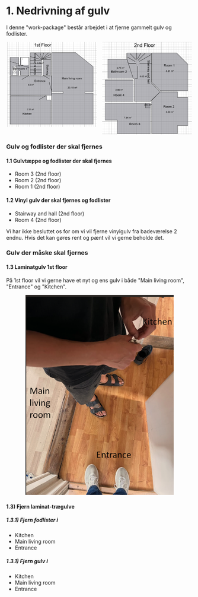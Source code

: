 # 1. Nedrivning af gulv
I denne "work-package" består arbejdet i at fjerne gammelt gulv og fodlister.
<p style="text-align:center;">
  <img src="figures/1stFloor.png" alt="1. sal"
       style="width:48%;display:inline-block;vertical-align:top;margin-right:2%;break-inside:avoid;page-break-inside:avoid;">
  <img src="figures/2ndFloor.png" alt="2. sal"
       style="width:48%;display:inline-block;vertical-align:top;break-inside:avoid;page-break-inside:avoid;">
</p>

### Gulv og fodlister der skal fjernes 
#### 1.1 Gulvtæppe og fodlister der skal fjernes 
- Room 3 (2nd floor)
- Room 2 (2nd floor)
- Room 1 (2nd floor)

#### 1.2 Vinyl gulv der skal fjernes og fodlister
- Stairway and hall (2nd floor)
- Room 4 (2nd floor)

Vi har ikke besluttet os for om vi vil fjerne vinylgulv fra badeværelse 2 endnu. Hvis det kan gøres rent og pænt vil vi gerne beholde det.
### Gulv der måske skal fjernes
#### 1.3 Laminatgulv 1st floor 
På 1st floor vil vi gerne have et nyt og ens gulv i både "Main living room", "Entrance" og "Kitchen".

<p align="center">
  <img src="figures/image.png" alt="alt text" width="400px">
</p>

<!-- Vi vil gerne have din vurdering af hvad der er nemmest?
A) Lægge nyt gulv ovenpå det gamle gulv
B) Fjerne gamle gulv og lægge nyt gulv


#### 1.3A)  Hvis ovenpå gamle gulv
Hvis nyt gulv lægges oven på det gamle kan det godt være at dørtrin mellem køkken og entre skal væk, således at gulvet fortsætter fra entre til køkken.

##### 1.3A.1) Fjern fodlister i
- Kitchen
- Main living room 
- Entrance

##### 1.3A.2) Fjern dørtrin
- Mellem Kitchen og Entrance -->


<!-- #### 1.3B) Hvis gamle gulv skal fjernes
##### 1.3B.1) Fjern fodlister i
- Kitchen
- Main living room 
- Entrance

##### 1.3B.1) Fjern gulv i
- Kitchen
- Main living room 
- Entrance -->

#### 1.3) Fjern laminat-trægulve
##### 1.3.1) Fjern fodlister i
- Kitchen
- Main living room 
- Entrance

##### 1.3.1) Fjern gulv i
- Kitchen
- Main living room 
- Entrance







